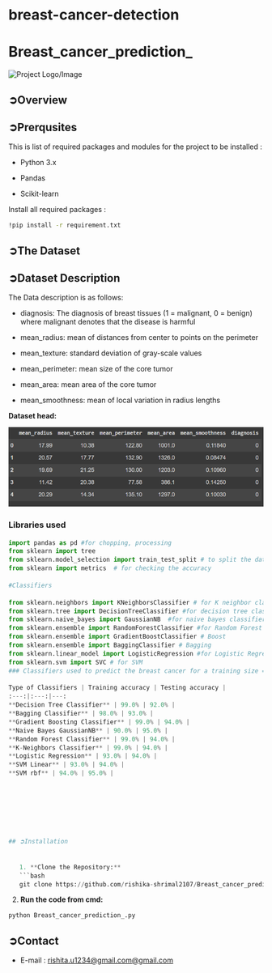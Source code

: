 # breast-cancer-detection
# Breast_cancer_prediction_

![Project Logo/Image](https://raw.githubusercontent.com/deepak525/Breast-Cancer-Visualization-and-Classification/a624b112600b87dc9f35e4163a2488ff827eacd1//sps.png)
## ➲Overview
## ➲Prerqusites
This is list of required packages and modules for the project to be installed :

- Python 3.x

- Pandas

- Scikit-learn

Install all required packages :
```bash
!pip install -r requirement.txt
```
## ➲The Dataset
## ➲Dataset Description
The Data description is as follows:

- diagnosis: The diagnosis of breast tissues (1 = malignant, 0 = benign) where malignant denotes that the disease is harmful

- mean_radius: mean of distances from center to points on the perimeter

- mean_texture: standard deviation of gray-scale values

- mean_perimeter: mean size of the core tumor

- mean_area: mean area of the core tumor

- mean_smoothness: mean of local variation in radius lengths

**Dataset head:**

![Project Logo/Image](https://github.com/rishika-shrimal2107/Breast_cancer_prediction_/blob/main/Images/Screenshot%202024-01-29%20064517.png)

### Libraries used
```python
import pandas as pd #for chopping, processing
from sklearn import tree
from sklearn.model_selection import train_test_split # to split the data in train and test
from sklearn import metrics  # for checking the accuracy

#Classifiers 

from sklearn.neighbors import KNeighborsClassifier # for K neighbor classifier
from sklearn.tree import DecisionTreeClassifier #for decision tree classifier
from sklearn.naive_bayes import GaussianNB  #for naive bayes classifier
from sklearn.ensemble import RandomForestClassifier #for Random Forest
from sklearn.ensemble import GradientBoostClassifier # Boost
from sklearn.ensemble import BaggingClassifier # Bagging
from sklearn.linear_model import LogisticRegression #for Logistic Regression
from sklearn.svm import SVC # for SVM 
### Classifiers used to predict the breast cancer for a training size = 455 

Type of Classifiers | Training accuracy | Testing accuracy |
:---:|:---:|---:
**Decision Tree Classifier** | 99.0% | 92.0% | 
**Bagging Classifier** | 98.0% | 93.0% | 
**Gradient Boosting Classifier** | 99.0% | 94.0% |
**Naive Bayes GaussianNB** | 90.0% | 95.0% | 
**Random Forest Classifier** | 99.0% | 94.0% |
**K-Neighbors Classifier** | 99.0% | 94.0% | 
**Logistic Regression** | 93.0% | 94.0% |
**SVM Linear** | 93.0% | 94.0% | 
**SVM rbf** | 94.0% | 95.0% | 







## ➲Installation


   1. **Clone the Repository:**
   ```bash
   git clone https://github.com/rishika-shrimal2107/Breast_cancer_prediction_.git
   ```

   2. **Run the code from cmd:**
   ```bash
   python Breast_cancer_prediction_.py
   ```

   ## ➲Contact

- E-mail   : [rishita.u1234@gmail.com@gmail.com](mailto:rishita.u1234@gmail.com)
  
